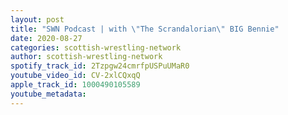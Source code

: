 ```yaml
---
layout: post
title: "SWN Podcast | with \"The Scrandalorian\" BIG Bennie"
date: 2020-08-27
categories: scottish-wrestling-network
author: scottish-wrestling-network
spotify_track_id: 2Tzpgw24cmrfpUSPuUMaR0
youtube_video_id: CV-2xlCQxqQ
apple_track_id: 1000490105589
youtube_metadata: 
---
```

